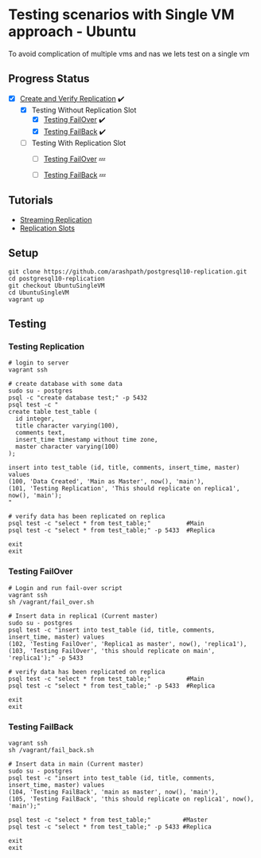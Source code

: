 # Testing scenarios with Single VM approach - Ubuntu 
To avoid complication of multiple vms and nas we lets test on a single vm

## Progress Status
- [x] [Create and Verify Replication](#testing-replication) :heavy_check_mark:
  - [x] Testing Without Replication Slot
    - [x] [Testing FailOver](#testing-failover) :heavy_check_mark:
    - [x] [Testing FailBack](#testing-failover) :heavy_check_mark:
  - [ ] Testing With Replication Slot
    - [ ] [Testing FailOver](#testing-failover) :zzz:
    - [ ] [Testing FailBack](#testing-failover) :zzz:


## Tutorials
- [Streaming Replication](https://www.scalingpostgres.com/tutorials/postgresql-streaming-replication/)
- [Replication Slots](https://www.scalingpostgres.com/tutorials/postgresql-replication-slots/)

## Setup
```
git clone https://github.com/arashpath/postgresql10-replication.git
cd postgresql10-replication
git checkout UbuntuSingleVM
cd UbuntuSingleVM
vagrant up
```

## Testing
### Testing Replication
```
# login to server
vagrant ssh

# create database with some data 
sudo su - postgres 
psql -c "create database test;" -p 5432 
psql test -c " 
create table test_table ( 
  id integer, 
  title character varying(100), 
  comments text, 
  insert_time timestamp without time zone, 
  master character varying(100) 
); 

insert into test_table (id, title, comments, insert_time, master) values 
(100, 'Data Created', 'Main as Master', now(), 'main'), 
(101, 'Testing Replication', 'This should replicate on replica1', now(), 'main'); 
"  

# verify data has been replicated on replica
psql test -c "select * from test_table;"          #Main
psql test -c "select * from test_table;" -p 5433  #Replica 

exit
exit
```

### Testing FailOver
```
# Login and run fail-over script
vagrant ssh
sh /vagrant/fail_over.sh 

# Insert data in replica1 (Current master)
sudo su - postgres
psql test -c "insert into test_table (id, title, comments, insert_time, master) values 
(102, 'Testing FailOver', 'Replica1 as master', now(), 'replica1'), 
(103, 'Testing FailOver', 'this should replicate on main', 'replica1');" -p 5433 

# verify data has been replicated on replica
psql test -c "select * from test_table;"          #Main
psql test -c "select * from test_table;" -p 5433  #Replica 

exit
exit
```
### Testing FailBack

```
vagrant ssh
sh /vagrant/fail_back.sh

# Insert data in main (Current master)
sudo su - postgres
psql test -c "insert into test_table (id, title, comments, insert_time, master) values 
(104, 'Testing FailBack', 'main as master', now(), 'main'), 
(105, 'Testing FailBack', 'this should replicate on replica1', now(), 'main');" 

psql test -c "select * from test_table;"         #Master
psql test -c "select * from test_table;" -p 5433 #Replica

exit
exit
```